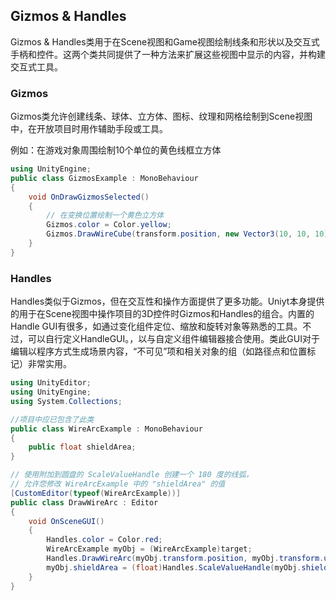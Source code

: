 ## Gizmos & Handles

Gizmos & Handles类用于在Scene视图和Game视图绘制线条和形状以及交互式手柄和控件。这两个类共同提供了一种方法来扩展这些视图中显示的内容，并构建交互式工具。

### Gizmos

Gizmos类允许创建线条、球体、立方体、图标、纹理和网格绘制到Scene视图中，在开放项目时用作辅助手段或工具。

例如：在游戏对象周围绘制10个单位的黄色线框立方体

~~~ C#
using UnityEngine;
public class GizmosExample : MonoBehaviour
{
    void OnDrawGizmosSelected()
    {
        // 在变换位置绘制一个黄色立方体
        Gizmos.color = Color.yellow;
        Gizmos.DrawWireCube(transform.position, new Vector3(10, 10, 10));
    }
}
~~~

### Handles

Handles类似于Gizmos，但在交互性和操作方面提供了更多功能。Uniyt本身提供的用于在Scene视图中操作项目的3D控件时Gizmos和Handles的组合。内置的Handle GUI有很多，如通过变化组件定位、缩放和旋转对象等熟悉的工具。不过，可以自行定义HandleGUI。，以与自定义组件编辑器接合使用。类此GUI对于编辑以程序方式生成场景内容，“不可见”项和相关对象的组（如路径点和位置标记）非常实用。





~~~ C#
using UnityEditor;
using UnityEngine;
using System.Collections;

//项目中应已包含了此类
public class WireArcExample : MonoBehaviour
{
    public float shieldArea;
}

// 使用附加到圆盘的 ScaleValueHandle 创建一个 180 度的线弧，
// 允许您修改 WireArcExample 中的 "shieldArea" 的值
[CustomEditor(typeof(WireArcExample))]
public class DrawWireArc : Editor
{
    void OnSceneGUI()
    {
        Handles.color = Color.red;
        WireArcExample myObj = (WireArcExample)target;
        Handles.DrawWireArc(myObj.transform.position, myObj.transform.up, -myObj.transform.right, 180, myObj.shieldArea);
        myObj.shieldArea = (float)Handles.ScaleValueHandle(myObj.shieldArea, myObj.transform.position + myObj.transform.forward * myObj.shieldArea, myObj.transform.rotation, 1, Handles.ConeHandleCap, 1);
    }
}
~~~





















